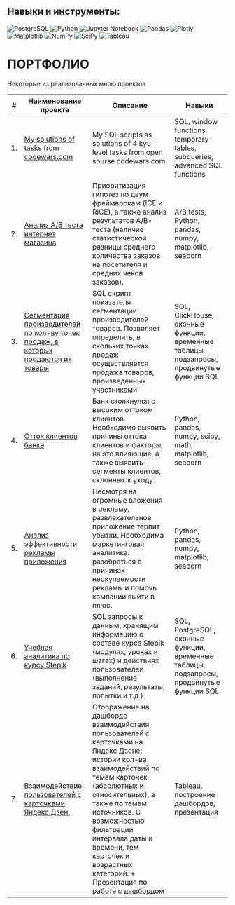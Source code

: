 
## Навыки и инструменты: 

![PostgreSQL](https://img.shields.io/badge/postgres-%23316192.svg?style=for-the-badge&logo=postgresql&logoColor=white) ![Python](https://img.shields.io/badge/python-3670A0?style=for-the-badge&logo=python&logoColor=ffdd54) ![Jupyter Notebook](https://img.shields.io/badge/jupyter-%23FA0F00.svg?style=for-the-badge&logo=jupyter&logoColor=white) ![Pandas](https://img.shields.io/badge/pandas-%23150458.svg?style=for-the-badge&logo=pandas&logoColor=white)
![Plotly](https://img.shields.io/badge/Plotly-%233F4F75.svg?style=for-the-badge&logo=plotly&logoColor=white) ![Matplotlib](https://img.shields.io/badge/Matplotlib-%23ffffff.svg?style=for-the-badge&logo=Matplotlib&logoColor=black) ![NumPy](https://img.shields.io/badge/numpy-%23013243.svg?style=for-the-badge&logo=numpy&logoColor=white) ![SciPy](https://img.shields.io/badge/SciPy-%230C55A5.svg?style=for-the-badge&logo=scipy&logoColor=%white) ![Tableau](https://camo.githubusercontent.com/1b1a1740cefbf2af3fa3573461dfaa66f314a9c10671d00293060d455e1659a3/68747470733a2f2f696d672e736869656c64732e696f2f62616467652f5461626c6561752d4539373632373f7374796c653d666f722d7468652d6261646765266c6f676f3d5461626c656175266c6f676f436f6c6f723d7768697465)      
# ПОРТФОЛИО
Некоторые из реализованных мною проектов

| #  | Наименование проекта | Описание | Навыки |
|----|--------------------------|-------------|---------------|
| 1. |[My solutions of tasks from codewars.com](https://github.com/natellaful/Portfolio/blob/main/SQL%20запросы/codewars_solutions.sql)| My SQL scripts as solutions of 4 kyu-level tasks from open sourse codewars.com. |SQL, window functions, temporary tables, subqueries, advanced SQL functions|
| 2. |[Анализ А/В теста интернет магазина](https://github.com/natellaful/Portfolio/blob/main/AB%20тест%20интернет%20магазина/Анализ%20AB%20теста%20интернет%20магазина.ipynb)| Приоритизация гипотез по двум фреймворкам (ICE и RICE), а также анализ результатов  A/B-теста (наличие статистической разницы среднего количества заказов на посетителя и средних чеков заказов).  |A/B tests, Python, pandas, numpy, matplotlib, seaborn|
| 3. |[Сегментация производителей по кол-ву точек продаж, в которых продаются их товары](https://github.com/natellaful/Portfolio/blob/main/SQL%20запросы/Скрипт%20показателей%20сегментации%20участников%20оборота%20товаров.sql)| SQL скрипт показателя сегментации производителей товаров. Позволяет определить, в скольких точках продаж осуществляется продажа товаров, произведенных участниками  |SQL, ClickHouse, оконные функции, временные таблицы, подзапросы, продвинутые функции SQL|
| 4. | [Отток клиентов банка](https://github.com/natellaful/Portfolio/tree/main/Отток%20клиентов%20банка) | Банк столкнулся с высоким оттоком клиентов. Необходимо выявить причины оттока клиентов  и факторы, на это влияющие, а также выявить сегменты клиентов, склонных к уходу. | Python, pandas, numpy, scipy, math, matplotlib, seaborn |
| 5. | [Анализ эффективности рекламы приложения](https://github.com/natellaful/Portfolio/tree/main/Анализ%20эффективности%20рекламы%20приложения) | Несмотря на огромные вложения в рекламу, развлекательное приложение терпит убытки. Необходима маркетинговая аналитика: разобраться в причинах неокупаемости рекламы и помочь компании выйти в плюс. | Python, pandas, numpy, matplotlib, seaborn | 
| 6. |[Учебная аналитика по курсу Stepik](https://github.com/natellaful/Portfolio/blob/main/SQL%20запросы/SQL%20БД%20%22Учебная%20аналитика%20по%20курсу%22.sql)| SQL запросы к данным, хранящим информацию о составе курса Stepik (модулях, уроках и шагах) и действиях пользователей (выполнение заданий, результаты, попытки и т.д.)  | SQL, PostgreSQL, оконные функции, временные таблицы, подзапросы, продвинутые функции SQL |
| 7. |[Взаимодействие пользователей с карточками Яндекс.Дзен.](https://github.com/natellaful/Portfolio/tree/main/Взаимодействие%20с%20карточками%20Дзен) |   Отображение на дашборде взаимодействия пользователей с карточками на Яндекс Дзене: истории кол-ва взаимодействий по темам карточек (абсолютных и относительных), а также по темам источников. С возможностью фильтрации интервала даты и времени, тем карточек и возрастных категорий. + Презентация по работе с дашбордом | Tableau, построение дашбордов, презентация |

